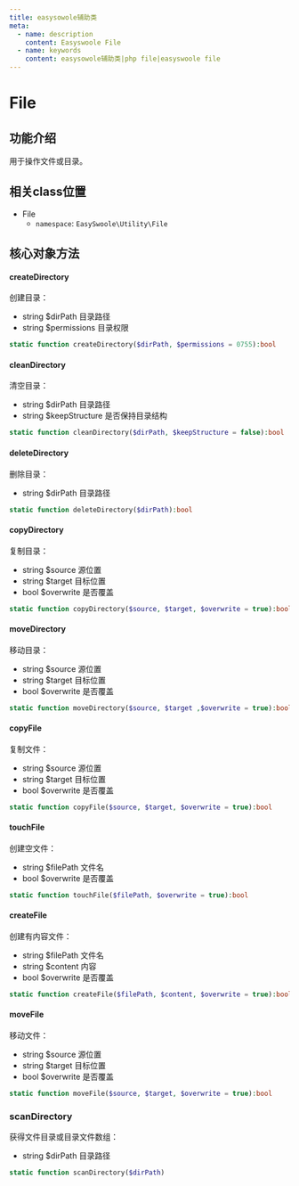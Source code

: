 ```yaml
---
title: easysowole辅助类
meta:
  - name: description
    content: Easyswoole File
  - name: keywords
    content: easysowole辅助类|php file|easyswoole file
---
```

# File



## 功能介绍

用于操作文件或目录。



## 相关class位置

- File
    - `namespace`: `EasySwoole\Utility\File`



## 核心对象方法

#### createDirectory

创建目录：

- string $dirPath 目录路径
- string $permissions 目录权限

```php
static function createDirectory($dirPath, $permissions = 0755):bool
```



#### cleanDirectory

清空目录：

- string $dirPath 目录路径
- string $keepStructure 是否保持目录结构

```php
static function cleanDirectory($dirPath, $keepStructure = false):bool
```



#### deleteDirectory

删除目录：

- string $dirPath 目录路径

```php
static function deleteDirectory($dirPath):bool
```



#### copyDirectory

复制目录：

- string $source 源位置
- string $target 目标位置
- bool $overwrite 是否覆盖

```php
static function copyDirectory($source, $target, $overwrite = true):bool
```



#### moveDirectory

移动目录：

- string $source 源位置
- string $target 目标位置
- bool $overwrite 是否覆盖

```php
static function moveDirectory($source, $target ,$overwrite = true):bool
```



#### copyFile

复制文件：

- string $source 源位置
- string $target 目标位置
- bool $overwrite 是否覆盖

```php
static function copyFile($source, $target, $overwrite = true):bool
```



#### touchFile

创建空文件：

- string $filePath 文件名
- bool $overwrite 是否覆盖

```php
static function touchFile($filePath, $overwrite = true):bool
```



#### createFile

创建有内容文件：

- string $filePath 文件名
- string $content 内容
- bool $overwrite 是否覆盖

```php
static function createFile($filePath, $content, $overwrite = true):bool
```



#### moveFile

移动文件：

- string $source 源位置
- string $target 目标位置
- bool $overwrite 是否覆盖

```php
static function moveFile($source, $target, $overwrite = true):bool

```



### scanDirectory

获得文件目录或目录文件数组：

- string $dirPath 目录路径

```php
static function scanDirectory($dirPath)
```

